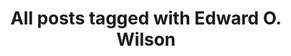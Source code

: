 ---
layout: tag
title: "All posts tagged with Edward O. Wilson"
permalink: /weblog/tags/edward-o-wilson/
taxonomy: Edward O. Wilson
---